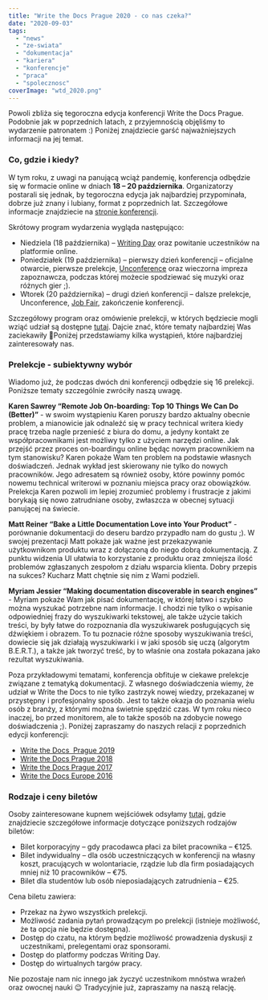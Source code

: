 ```yaml
---
title: "Write the Docs Prague 2020 - co nas czeka?"
date: "2020-09-03"
tags:
  - "news"
  - "ze-swiata"
  - "dokumentacja"
  - "kariera"
  - "konferencje"
  - "praca"
  - "spolecznosc"
coverImage: "wtd_2020.png"
---
```


Powoli zbliża się tegoroczna edycja konferencji Write the Docs Prague. Podobnie
jak w poprzednich latach, z przyjemnością objęliśmy to wydarzenie patronatem :)
Poniżej znajdziecie garść najważniejszych informacji na jej temat.

### Co, gdzie i kiedy?

W tym roku, z uwagi na panującą wciąż pandemię, konferencja odbędzie się w
formacie online w dniach **18 – 20 października**. Organizatorzy postarali się
jednak, by tegoroczna edycja jak najbardziej przypominała, dobrze już znany i
lubiany, format z poprzednich lat. Szczegółowe informacje znajdziecie na
[stronie konferencji](https://www.writethedocs.org/conf/prague/2020/).

Skrótowy program wydarzenia wygląda następująco:

- Niedziela (18 października) –
  [Writing Day](https://www.writethedocs.org/conf/prague/2020/writing-day/) oraz
  powitanie uczestników na platformie online.
- Poniedziałek (19 października) – pierwszy dzień konferencji – oficjalne
  otwarcie, pierwsze prelekcje,
  [Unconference](https://www.writethedocs.org/conf/prague/2020/unconference/)
  oraz wieczorna impreza zapoznawcza, podczas której możecie spodziewać się
  muzyki oraz różnych gier ;).
- Wtorek (20 października) – drugi dzień konferencji – dalsze prelekcje,
  Unconference,
  [Job Fair](https://www.writethedocs.org/conf/prague/2020/job-fair/),
  zakończenie konferencji.

Szczegółowy program oraz omówienie prelekcji, w których będziecie mogli wziąć
udział są dostępne
[tutaj](https://www.writethedocs.org/conf/prague/2020/schedule/). Dajcie znać,
które tematy najbardziej Was zaciekawiły 🙂Poniżej przedstawiamy kilka
wystąpień, które najbardziej zainteresowały nas.

### Prelekcje - subiektywny wybór

Wiadomo już, że podczas dwóch dni konferencji odbędzie się 16 prelekcji.
Poniższe tematy szczególnie zwróciły naszą uwagę.

**Karen Sawrey “Remote Job On-boarding: Top 10 Things We Can Do (Better)”** - w
swoim wystąpieniu Karen poruszy bardzo aktualny obecnie problem, a mianowicie
jak odnaleźć się w pracy technical writera kiedy pracę trzeba nagle przenieść z
biura do domu, a jedyny kontakt ze współpracownikami jest możliwy tylko z
użyciem narzędzi online. Jak przejść przez proces on-boardingu online będąc
nowym pracownikiem na tym stanowisku? Karen pokaże Wam ten problem na podstawie
własnych doświadczeń. Jednak wykład jest skierowany nie tylko do nowych
pracowników. Jego adresatem są również osoby, które powinny pomóc nowemu
technical writerowi w poznaniu miejsca pracy oraz obowiązków. Prelekcja Karen
pozwoli im lepiej zrozumieć problemy i frustracje z jakimi borykają się nowo
zatrudniane osoby, zwłaszcza w obecnej sytuacji panującej na świecie.

**Matt Reiner “Bake a Little Documentation Love into Your Product”** -
porównanie dokumentacji do deseru bardzo przypadło nam do gustu ;). W swojej
prezentacji Matt pokaże jak ważne jest przekazywanie użytkownikom produktu wraz
z dołączoną do niego dobrą dokumentacją. Z punktu widzenia UI ułatwia to
korzystanie z produktu oraz zmniejsza ilość problemów zgłaszanych zespołom z
działu wsparcia klienta. Dobry przepis na sukces? Kucharz Matt chętnie się nim z
Wami podzieli.

**Myriam Jessier “Making documentation discoverable in search engines”** -
Myriam pokaże Wam jak pisać dokumentację, w której łatwo i szybko można wyszukać
potrzebne nam informacje. I chodzi nie tylko o wpisanie odpowiedniej frazy do
wyszukiwarki tekstowej, ale także użycie takich treści, by były łatwe do
rozpoznania dla wyszukiwarek posługujących się dźwiękiem i obrazem. To tu
poznacie różne sposoby wyszukiwania treści, dowiecie się jak działają
wyszukiwarki i w jaki sposób się uczą (algorytm B.E.R.T.), a także jak tworzyć
treść, by to właśnie ona została pokazana jako rezultat wyszukiwania.

Poza przykładowymi tematami, konferencja obfituje w ciekawe prelekcje związane z
tematyką dokumentacji. Z własnego doświadczenia wiemy, że udział w Write the
Docs to nie tylko zastrzyk nowej wiedzy, przekazanej w przystępny i
profesjonalny sposób. Jest to także okazja do poznania wielu osób z branży, z
którymi można świetnie spędzić czas. W tym roku nieco inaczej, bo przed
monitorem, ale to także sposób na zdobycie nowego doświadczenia ;). Poniżej
zapraszamy do naszych relacji z poprzednich edycji konferencji:

- [Write the Docs  Prague 2019](http://techwriter.pl/nasza-relacja-z-write-the-docs-prague-2019/)
- [Write the Docs Prague 2018](http://techwriter.pl/write-the-docs-prague-2018-relacja/)
- [Write the Docs Prague 2017](http://techwriter.pl/write-the-docs-prague-2017-relacja/)
- [Write the Docs Europe 2016](http://techwriter.pl/write-the-docs-europe-2016-relacja/)

### Rodzaje i ceny biletów

Osoby zainteresowane kupnem wejściówek odsyłamy
[tutaj](https://www.writethedocs.org/conf/prague/2020/tickets/), gdzie
znajdziecie szczegółowe informacje dotyczące poniższych rodzajów biletów:

- Bilet korporacyjny – gdy pracodawca płaci za bilet pracownika – €125.
- Bilet indywidualny – dla osób uczestniczących w konferencji na własny koszt,
  pracujących w wolontariacie, rządzie lub dla firm posiadających mniej niż 10
  pracowników – €75.
- Bilet dla studentów lub osób nieposiadających zatrudnienia – €25.

Cena biletu zawiera:

- Przekaz na żywo wszystkich prelekcji.
- Możliwość zadania pytań prowadzącym po prelekcji (istnieje możliwość, że ta
  opcja nie będzie dostępna).
- Dostęp do czatu, na którym będzie możliwość prowadzenia dyskusji z
  uczestnikami, prelegentami oraz sponsorami.
- Dostęp do platformy podczas Writing Day.
- Dostęp do wirtualnych targów pracy.

Nie pozostaje nam nic innego jak życzyć uczestnikom mnóstwa wrażeń oraz owocnej
nauki 😉 Tradycyjnie już, zapraszamy na naszą relację.
